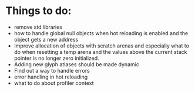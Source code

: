 # Things to do:


* remove std libraries
* how to handle global null objects when hot reloading is enabled and the object gets a new address
* Improve allocation of objects with scratch arenas and especially what to do when resetting a temp arena and the values above the current stack pointer is no longer zero initialized. 
* Adding new glyph atlases should be made dynamic
* Find out a way to handle errors
* error handling in hot reloading
* what to do about profiler context
